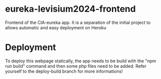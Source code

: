 # eureka-levisium2024-frontend
Frontend of the CIA-eureka app. It is a separation of the initial project to allows automatic and easy deployment on Heroku

# Deployment
To deploy this webpage statically, the app needs to be build with the "npm run build" command and then some php files need to be added. Refer yourself to the deploy-build branch for more informations!
